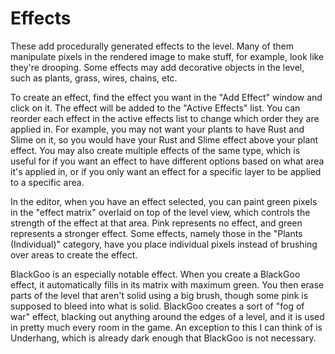 # Effects
These add procedurally generated effects to the level. Many of them manipulate pixels in the rendered image to make stuff, for example, look like they're drooping. Some effects may add decorative objects in the level, such as plants, grass, wires, chains, etc.

To create an effect, find the effect you want in the "Add Effect" window and click on it. The effect will be added to the "Active Effects" list. You can reorder each effect in the active effects list to change which order they are applied in. For example, you may not want your plants to have Rust and Slime on it, so you would have your Rust and Slime effect above your plant effect. You may also create multiple effects of the same type, which is useful for if you want an effect to have different options based on what area it's applied in, or if you only want an effect for a specific layer to be applied to a specific area.

In the editor, when you have an effect selected, you can paint green pixels in the "effect matrix" overlaid on top of the level view, which controls the strength of the effect at that area. Pink represents no effect, and green represents a stronger effect. Some effects, namely those in the "Plants (Individual)" category, have you place individual pixels instead of brushing over areas to create the effect.

BlackGoo is an especially notable effect. When you create a BlackGoo effect, it automatically fills in its matrix with maximum green. You then erase parts of the level that aren't solid using a big brush, though some pink is supposed to bleed into what is solid. BlackGoo creates a sort of "fog of war" effect, blacking out anything around the edges of a level, and it is used in pretty much every room in the game. An exception to this I can think of is Underhang, which is already dark enough that BlackGoo is not necessary.